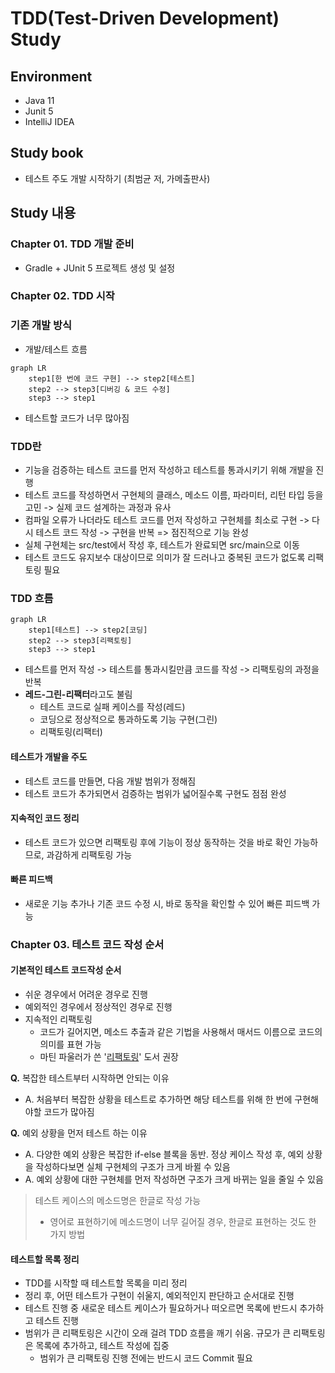 # TDD(Test-Driven Development) Study
## Environment
* Java 11
* Junit 5
* IntelliJ IDEA

## Study book
* 테스트 주도 개발 시작하기 (최범균 저, 가메출판사)

## Study 내용
### Chapter 01. TDD 개발 준비
* Gradle + JUnit 5 프로젝트 생성 및 설정

### Chapter 02. TDD 시작
### 기존 개발 방식
* 개발/테스트 흐름

```mermaid
graph LR
    step1[한 번에 코드 구현] --> step2[테스트]
    step2 --> step3[디버깅 & 코드 수정]
    step3 --> step1
```
* 테스트할 코드가 너무 많아짐

### TDD란
* 기능을 검증하는 테스트 코드를 먼저 작성하고 테스트를 통과시키기 위해 개발을 진행
* 테스트 코드를 작성하면서 구현체의 클래스, 메소드 이름, 파라미터, 리턴 타입 등을고민 -> 실제 코드 설계하는 과정과 유사
* 컴파일 오류가 나더라도 테스트 코드를 먼저 작성하고 구현체를 최소로 구현 -> 다시 테스트 코드 작성 -> 구현을 반복 => 점진적으로 기능 완성
* 실체 구현체는 src/test에서 작성 후, 테스트가 완료되면 src/main으로 이동
* 테스트 코드도 유지보수 대상이므로 의미가 잘 드러나고 중복된 코드가 없도록 리팩토링 필요

### TDD 흐름

```mermaid
graph LR
    step1[테스트] --> step2[코딩]
    step2 --> step3[리팩토링]
    step3 --> step1
```

* 테스트를 먼저 작성 -> 테스트를 통과시킬만큼 코드를 작성 -> 리팩토링의 과정을 반복
* **레드-그린-리팩터**라고도 불림
  * 테스트 코드로 실패 케이스를 작성(레드)
  * 코딩으로 정상적으로 통과하도록 기능 구현(그린)
  * 리팩토링(리팩터)

#### 테스트가 개발을 주도
* 테스트 코드를 만들면, 다음 개발 범위가 정해짐
* 테스트 코드가 추가되면서 검증하는 범위가 넓어질수록 구현도 점점 완성

#### 지속적인 코드 정리
* 테스트 코드가 있으면 리팩토링 후에 기능이 정상 동작하는 것을 바로 확인 가능하므로, 과감하게 리팩토링 가능

#### 빠른 피드백
* 새로운 기능 추가나 기존 코드 수정 시, 바로 동작을 확인할 수 있어 빠른 피드백 가능

### Chapter 03. 테스트 코드 작성 순서
#### 기본적인 테스트 코드작성 순서
* 쉬운 경우에서 어려운 경우로 진행
* 예외적인 경우에서 정상적인 경우로 진행
* 지속적인 리팩토링
  * 코드가 길어지면, 메소드 추출과 같은 기법을 사용해서 매서드 이름으로 코드의 의미를 표현 가능
  * 마틴 파울러가 쓴 '[리팩토링](http://www.kyobobook.co.kr/product/detailViewKor.laf?ejkGb=KOR&mallGb=KOR&barcode=9791162242742&orderClick=LAG&Kc=)' 도서 권장

**Q.** 복잡한 테스트부터 시작하면 안되는 이유<br/>
* A. 처음부터 복잡한 상황을 테스트로 추가하면 해당 테스트를 위해 한 번에 구현해야할 코드가 많아짐

**Q.** 예외 상황을 먼저 테스트 하는 이유 
* A. 다양한 예외 상황은 복잡한 if-else 블록을 동반. 정상 케이스 작성 후, 예외 상황을 작성하다보면 실체 구현체의 구조가 크게 바뀔 수 있음
* A. 예외 상황에 대한 구현체를 먼저 작성하면 구조가 크게 바뀌는 일을 줄일 수 있음


> 테스트 케이스의 메소드명은 한글로 작성 가능
>  * 영어로 표현하기에 메소드명이 너무 길어질 경우, 한글로 표현하는 것도 한 가지 방법

#### 테스트할 목록 정리
* TDD를 시작할 때 테스트할 목록을 미리 정리
* 정리 후, 어떤 테스트가 구현이 쉬울지, 예외적인지 판단하고 순서대로 진행
* 테스트 진행 중 새로운 테스트 케이스가 필요하거나 떠오르면 목록에 반드시 추가하고 테스트 진행
* 범위가 큰 리팩토링은 시간이 오래 걸려 TDD 흐름을 깨기 쉬움. 규모가 큰 리팩토링은 목록에 추가하고, 테스트 작성에 집중
  * 범위가 큰 리팩토링 진행 전에는 반드시 코드 Commit 필요